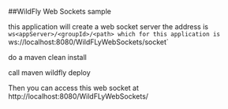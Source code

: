 ##WildFly Web Sockets sample

this application will create a web socket server
the address is `ws<appServer>/<groupId>/<path> which for this application is `ws://localhost:8080/WildFLyWebSockets/socket`

do a maven clean install

call maven wildfly deploy


Then you can access this web socket at http://localhost:8080/WildFLyWebSockets/